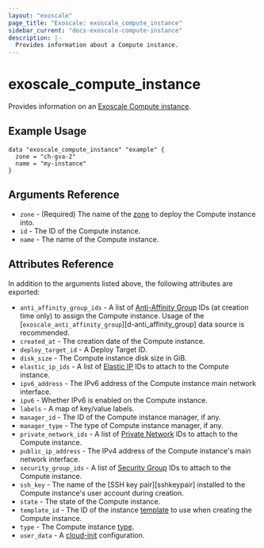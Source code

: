 ```yaml
---
layout: "exoscale"
page_title: "Exoscale: exoscale_compute_instance"
sidebar_current: "docs-exoscale-compute-instance"
description: |-
  Provides information about a Compute instance.
---
```


# exoscale\_compute\_instance

Provides information on an [Exoscale Compute instance][compute-doc].


## Example Usage

```hcl
data "exoscale_compute_instance" "example" {
  zone = "ch-gva-2"
  name = "my-instance"
}
```

## Arguments Reference

* `zone` - (Required) The name of the [zone][zone] to deploy the Compute instance into.
* `id` - The ID of the Compute instance.
* `name` - The name of the Compute instance.


## Attributes Reference

In addition to the arguments listed above, the following attributes are exported:

* `anti_affinity_group_ids` - A list of [Anti-Affinity Group][r-anti_affinity_group] IDs (at creation time only) to assign the Compute instance. Usage of the [`exoscale_anti_affinity_group`][d-anti_affinity_group] data source is recommended.
* `created_at` - The creation date of the Compute instance.
* `deploy_target_id` - A Deploy Target ID.
* `disk_size` - The Compute instance disk size in GiB.
* `elastic_ip_ids` - A list of [Elastic IP][r-elastic_ip] IDs to attach to the Compute instance.
* `ipv6_address` - The IPv6 address of the Compute instance main network interface.
* `ipv6` - Whether IPv6 is enabled on the Compute instance.
* `labels` - A map of key/value labels.
* `manager_id` - The ID of the Compute instance manager, if any.
* `manager_type` - The type of Compute instance manager, if any.
* `private_network_ids` - A list of [Private Network][r-private_network] IDs to attach to the Compute instance.
* `public_ip_address` - The IPv4 address of the Compute instance's main network interface.
* `security_group_ids` - A list of [Security Group][r-security_group] IDs to attach to the Compute instance.
* `ssh_key` - The name of the [SSH key pair][sshkeypair] installed to the Compute instance's user account during creation.
* `state` - The state of the Compute instance.
* `template_id` - The ID of the instance [template][template] to use when creating the Compute instance.
* `type` - The Compute instance [type][type].
* `user_data` - A [cloud-init][cloudinit] configuration.


[cloudinit]: http://cloudinit.readthedocs.io/en/latest/
[compute-doc]: https://community.exoscale.com/documentation/compute/
[r-anti_affinity_group]: anti_affinity_group.html
[r-elastic_ip]: ../r/elastic_ip.html
[r-private_network]: ../r/private_network.html
[r-security_group]: security_group.html
[sshkeypair-doc]: https://community.exoscale.com/documentation/compute/ssh-keypairs/
[template]: https://www.exoscale.com/templates/
[type]: https://www.exoscale.com/pricing/#/compute/
[zone]: https://www.exoscale.com/datacenters/
